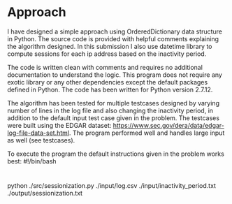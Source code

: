 # Approach
I have designed a simple approach using OrderedDictionary data structure in Python. The source code is provided with helpful comments explaining the algorithm designed. In this submission I also use datetime library to compute sessions for each ip address based on the inactivity period. 

The code is written clean with comments and requires no additional documentation to understand the logic. This program does not require any exotic library or any other dependencies except the default packages defined in Python. The code has been written for Python version 2.7.12. 

The algorithm has been tested for multiple testcases designed by varying number of lines in the log file and also changing the inactivity period, in addition to the default input test case given in the problem. The testcases were built using the EDGAR dataset: https://www.sec.gov/dera/data/edgar-log-file-data-set.html. The program performed well and handles large input as well (see testcases).

To execute the program the default instructions given in the problem works best:
#!/bin/bash
#
python ./src/sessionization.py ./input/log.csv ./input/inactivity_period.txt ./output/sessionization.txt
